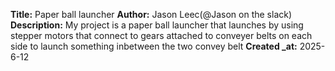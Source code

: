 **Title:** Paper ball launcher
**Author:** Jason Leec(@Jason on the slack)
**Description:** My project is a paper ball launcher that launches by using stepper motors that connect to gears attached to conveyer belts on each side to launch something inbetween the two convey belt
**Created _at:** 2025-6-12
